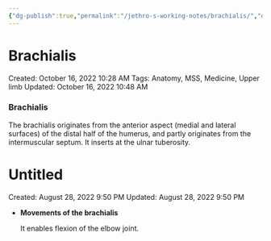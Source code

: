 ```yaml
---
{"dg-publish":true,"permalink":"/jethro-s-working-notes/brachialis/","dgPassFrontmatter":true}
---
```



# Brachialis

Created: October 16, 2022 10:28 AM
Tags: Anatomy, MSS, Medicine, Upper limb
Updated: October 16, 2022 10:48 AM

### Brachialis

The brachialis originates from the anterior aspect (medial and lateral surfaces) of the distal half of the humerus, and partly originates from the intermuscular septum. It inserts at the ulnar tuberosity.


<div class="transclusion internal-embed is-loaded"><div class="markdown-embed">





# Untitled

Created: August 28, 2022 9:50 PM
Updated: August 28, 2022 9:50 PM

</div></div>


- ******************************************************Movements of the brachialis******************************************************
    
    It enables flexion of the elbow joint.